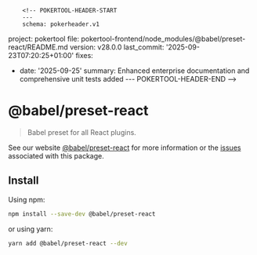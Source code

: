         <!-- POKERTOOL-HEADER-START
        ---
        schema: pokerheader.v1
project: pokertool
file: pokertool-frontend/node_modules/@babel/preset-react/README.md
version: v28.0.0
last_commit: '2025-09-23T07:20:25+01:00'
fixes:
- date: '2025-09-25'
  summary: Enhanced enterprise documentation and comprehensive unit tests added
        ---
        POKERTOOL-HEADER-END -->
# @babel/preset-react

> Babel preset for all React plugins.

See our website [@babel/preset-react](https://babeljs.io/docs/babel-preset-react) for more information or the [issues](https://github.com/babel/babel/issues?utf8=%E2%9C%93&q=is%3Aissue+label%3A%22area%3A%20react%22+is%3Aopen) associated with this package.

## Install

Using npm:

```sh
npm install --save-dev @babel/preset-react
```

or using yarn:

```sh
yarn add @babel/preset-react --dev
```
